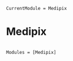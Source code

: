 ```@meta
CurrentModule = Medipix
```

# Medipix

```@index
```

```@autodocs
Modules = [Medipix]
```
